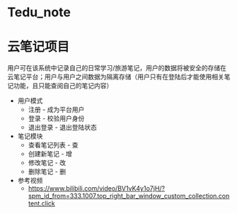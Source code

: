 # Tedu_note
# 云笔记项目
用户可在该系统中记录自己的日常学习/旅游笔记，用户的数据将被安全的存储在云笔记平台；用户与用户之间数据为隔离存储（用户只有在登陆后才能使用相关笔记功能，且只能查阅自己的笔记内容）
- 用户模式
	- 注册 - 成为平台用户
	- 登录 - 校验用户身份
	- 退出登录 - 退出登陆状态
- 笔记模块
	- 查看笔记列表 - 查
	- 创建新笔记 - 增
	- 修改笔记 - 改
	- 删除笔记 - 删
- 参考视频
	- https://www.bilibili.com/video/BV1vK4y1o7jH/?spm_id_from=333.1007.top_right_bar_window_custom_collection.content.click
